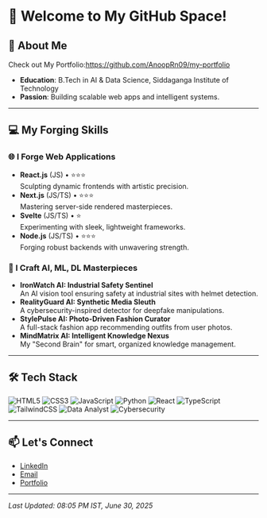 # 🌟  Welcome to My GitHub Space! 

## 🚀 About Me
Check out My Portfolio:https://github.com/AnoopRn09/my-portfolio

- **Education**: B.Tech in AI & Data Science, Siddaganga Institute of Technology
- **Passion**: Building scalable web apps and intelligent systems.

---

## 💻 My Forging Skills

### 🌐 I Forge Web Applications
- **React.js** (JS) • ⭐️⭐️⭐️  
  Sculpting dynamic frontends with artistic precision.
- **Next.js** (JS/TS) • ⭐️⭐️⭐️  
  Mastering server-side rendered masterpieces.
- **Svelte** (JS/TS) • ⭐  
  Experimenting with sleek, lightweight frameworks.
- **Node.js** (JS/TS) • ⭐️⭐️⭐️  
  Forging robust backends with unwavering strength.

### 🤖 I Craft AI, ML, DL Masterpieces
- **IronWatch AI: Industrial Safety Sentinel**  
  An AI vision tool ensuring safety at industrial sites with helmet detection.
- **RealityGuard AI: Synthetic Media Sleuth**  
  A cybersecurity-inspired detector for deepfake manipulations.
- **StylePulse AI: Photo-Driven Fashion Curator**  
  A full-stack fashion app recommending outfits from user photos.
- **MindMatrix AI: Intelligent Knowledge Nexus**  
  My "Second Brain" for smart, organized knowledge management.

---

## 🛠️ Tech Stack
<!-- Badges from https://github.com/Ileriayo/markdown-badges -->
![HTML5](https://img.shields.io/badge/html5-%23E34F26.svg?style=for-the-badge&logo=html5&logoColor=white)
![CSS3](https://img.shields.io/badge/css3-%231572B6.svg?style=for-the-badge&logo=css3&logoColor=white)
![JavaScript](https://img.shields.io/badge/javascript-%23323330.svg?style=for-the-badge&logo=javascript&logoColor=%23F7DF1E)
![Python](https://img.shields.io/badge/python-3670A0?style=for-the-badge&logo=python&logoColor=ffdd54)
![React](https://img.shields.io/badge/react-%2320232a.svg?style=for-the-badge&logo=react&logoColor=%2361DAFB)
![TypeScript](https://img.shields.io/badge/typescript-%23007ACC.svg?style=for-the-badge&logo=typescript&logoColor=white)
![TailwindCSS](https://img.shields.io/badge/tailwindcss-%2338B2AC.svg?style=for-the-badge&logo=tailwind-css&logoColor=white)
![Data Analyst](https://img.shields.io/badge/Data%20Analyst-%231E90FF.svg?style=for-the-badge&logo=chart-bar&logoColor=white)
![Cybersecurity](https://img.shields.io/badge/Cybersecurity-%23FF4500.svg?style=for-the-badge&logo=shield&logoColor=white)

---

## 📫 Let's Connect
- [LinkedIn](https://www.linkedin.com/in/anooprn-mahi7781)
- [Email](mailto:anoop@example.com)
- [Portfolio](https://leetcode.com/u/jaga4056/)

---

*Last Updated: 08:05 PM IST, June 30, 2025*
